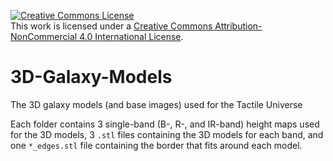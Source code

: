<a rel="license" href="http://creativecommons.org/licenses/by-nc/4.0/"><img alt="Creative Commons License" style="border-width:0" src="https://i.creativecommons.org/l/by-nc/4.0/88x31.png" /></a><br />This work is licensed under a <a rel="license" href="http://creativecommons.org/licenses/by-nc/4.0/">Creative Commons Attribution-NonCommercial 4.0 International License</a>.

# 3D-Galaxy-Models
The 3D galaxy models (and base images) used for the Tactile Universe

Each folder contains 3 single-band (B-, R-, and IR-band) height maps used for the 3D models, 3 `.stl` files containing the 3D models for each band, and one `*_edges.stl` file containing the border that fits around each model.
